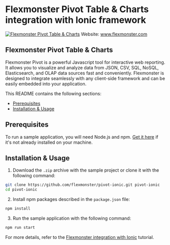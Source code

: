 # Flexmonster Pivot Table & Charts integration with Ionic framework

[![Flexmonster Pivot Table & Charts](https://www.flexmonster.com/fm_uploads/2020/06/GitHub_fm.png)](https://flexmonster.com)
Website: www.flexmonster.com

## Flexmonster Pivot Table & Charts

Flexmonster Pivot is a powerful Javascript tool for interactive web reporting. It allows you to visualize and analyze data from JSON, CSV, SQL, NoSQL, Elasticsearch, and OLAP data sources fast and conveniently. Flexmonster is designed to integrate seamlessly with any client-side framework and can be easily embedded into your application.

This README contains the following sections:
- [Prerequisites](#prerequisites)
- [Installation & Usage](#installation-and-usage)

## Prerequisites <a id="prerequisites"></a>

To run a sample application, you will need Node.js and npm. [Get it here](https://docs.npmjs.com/getting-started/installing-node) if it's not already installed on your machine.

## Installation & Usage <a id="installation-and-usage"></a>
1) Download the `.zip` archive with the sample project or clone it with the following command:
```bash
git clone https://github.com/flexmonster/pivot-ionic.git pivot-ionic
cd pivot-ionic
```
2) Install npm packages described in the `package.json` file:
```bash
npm install
```
3) Run the sample application with the following command:
```bash
npm run start
```

For more details, refer to the [Flexmonster integration with Ionic](https://www.flexmonster.com/doc/integration-with-ionic/) tutorial.

